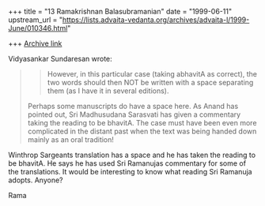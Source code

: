 +++
title = "13 Ramakrishnan Balasubramanian"
date = "1999-06-11"
upstream_url = "https://lists.advaita-vedanta.org/archives/advaita-l/1999-June/010346.html"

+++
[Archive link](https://lists.advaita-vedanta.org/archives/advaita-l/1999-June/010346.html)

Vidyasankar Sundaresan <vsundaresan at HOTMAIL.COM> wrote:

> >However, in this particular case (taking abhavitA as correct), the
> >two words should then NOT be written with a space separating them
> >(as I have it in several editions).
>
> Perhaps some manuscripts do have a space here. As Anand has pointed
out,
> Sri Madhusudana Sarasvati has given a commentary taking the reading
to be
> bhavitA. The case must have been even more complicated in the
distant past
> when the text was being handed down mainly as an oral tradition!

Winthrop Sargeants translation has a space and he has taken the
reading to be bhavitA. He says he has used Sri Ramanujas commentary
for some of the translations. It would be interesting to know what
reading Sri Ramanuja adopts. Anyone?

Rama

